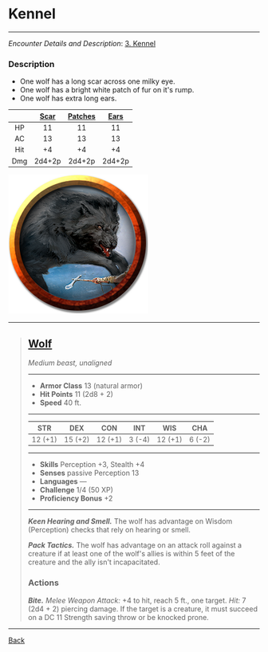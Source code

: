 # Kennel
---

_Encounter Details and Description_: [3. Kennel](../locations/cragmaw-hideout.md#3-kennel)

### Description
 - One wolf has a long scar across one milky eye.
 - One wolf has a bright white patch of fur on it's rump.
 - One wolf has extra long ears.

||[Scar](#wolf)|[Patches](#wolf)|[Ears](#wolf)|
|:-:|:-:|:-:|:-:|
|HP|11|11|11|
|AC|13|13|13|
|Hit|+4|+4|+4|
|Dmg|2d4+2p|2d4+2p|2d4+2p|

![Wolf](../monsters/images/wolf.png)

___
>## [Wolf](https://5e.tools/bestiary.html#wolf_mm)
>*Medium beast, unaligned*
>___
>- **Armor Class** 13 (natural armor)
>- **Hit Points** 11 (2d8 + 2)
>- **Speed** 40 ft.
>___
>|STR|DEX|CON|INT|WIS|CHA|
>|:---:|:---:|:---:|:---:|:---:|:---:|
>|12 (+1)|15 (+2)|12 (+1)|3 (-4)|12 (+1)|6 (-2)|
>___
>- **Skills** Perception +3, Stealth +4
>- **Senses** passive Perception 13
>- **Languages** —
>- **Challenge** 1/4 (50 XP)
>- **Proficiency Bonus** +2
>___
>***Keen Hearing and Smell.*** The wolf has advantage on Wisdom (Perception) checks that rely on hearing or smell.  
>
>***Pack Tactics.*** The wolf has advantage on an attack roll against a creature if at least one of the wolf's allies is within 5 feet of the creature and the ally isn't incapacitated.  
>
>### Actions
>***Bite.*** *Melee Weapon Attack:* +4 to hit, reach 5 ft., one target. *Hit:* 7 (2d4 + 2) piercing damage. If the target is a creature, it must succeed on a DC 11 Strength saving throw or be knocked prone.

---
[Back](./encounters.md)